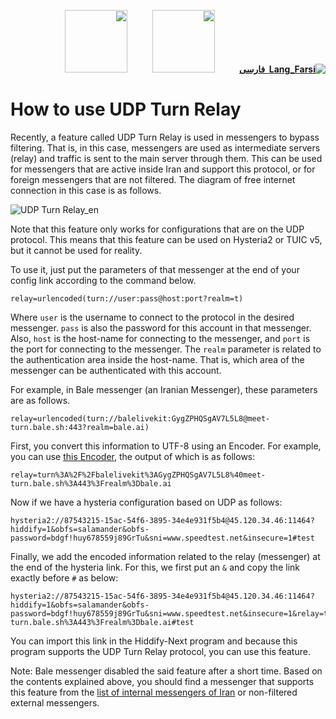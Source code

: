 <div dir="rtl" markdown="1">

[**![Lang_Farsi](https://user-images.githubusercontent.com/125398461/234186932-52f1fa82-52c6-417f-8b37-08fe9250a55f.png) &nbsp;فارسی**](https://github.com/hiddify/hiddify-next/wiki/%D8%A2%D9%85%D9%88%D8%B2%D8%B4-%D8%A7%D8%B3%D8%AA%D9%81%D8%A7%D8%AF%D9%87-%D8%A7%D8%B2-UDP-Turn-Relay)&nbsp;&nbsp;&nbsp;&nbsp;&nbsp;&nbsp;&nbsp;&nbsp;&nbsp;&nbsp;<a href="https://github.com/hiddify/hiddify-next/wiki"><img width="100" src="https://github.com/hiddify/hiddify-next/assets/125398461/e285886d-21c6-4208-aeed-ecfd28cd20af" /></a>&nbsp;&nbsp;&nbsp;&nbsp;&nbsp;&nbsp;&nbsp;&nbsp;&nbsp;&nbsp;<a href="https://github.com/hiddify/hiddify-config/wiki/All-tutorials-and-videos"><img width="100" src="https://github.com/hiddify/hiddify-config/assets/125398461/8ac5b906-105c-4b98-acf5-0e12e39e33f6" /></a>
</div>

# How to use UDP Turn Relay
Recently, a feature called UDP Turn Relay is used in messengers to bypass filtering. That is, in this case, messengers are used as intermediate servers (relay) and traffic is sent to the main server through them. This can be used for messengers that are active inside Iran and support this protocol, or for foreign messengers that are not filtered. The diagram of free internet connection in this case is as follows.

<div alifn=center>

![UDP Turn Relay_en](https://github.com/hiddify/hiddify-next/assets/125398461/037262d4-ad89-45c0-bcab-c6504c08d3df)
</div>

Note that this feature only works for configurations that are on the UDP protocol. This means that this feature can be used on Hysteria2 or TUIC v5, but it cannot be used for reality.

To use it, just put the parameters of that messenger at the end of your config link according to the command below.

```
relay=urlencoded(turn://user:pass@host:port?realm=t)
```

Where `user` is the username to connect to the protocol in the desired messenger. `pass` is also the password for this account in that messenger. Also, `host` is the host-name for connecting to the messenger, and `port` is the port for connecting to the messenger. The `realm` parameter is related to the authentication area inside the host-name. That is, which area of the messenger can be authenticated with this account.

For example, in Bale messenger (an Iranian Messenger), these parameters are as follows.

```
relay=urlencoded(turn://balelivekit:GygZPHQSgAV7L5L8@meet-turn.bale.sh:443?realm=bale.ai)
```

First, you convert this information to UTF-8 using an Encoder. For example, you can use [this Encoder](https://www.urlencoder.org/), the output of which is as follows:

```
relay=turn%3A%2F%2Fbalelivekit%3AGygZPHQSgAV7L5L8%40meet-turn.bale.sh%3A443%3Frealm%3Dbale.ai
```

Now if we have a hysteria configuration based on UDP as follows:

```
hysteria2://87543215-15ac-54f6-3895-34e4e931f5b4@45.120.34.46:11464?hiddify=1&obfs=salamander&obfs-password=bdgf!huy678559j89GrTu&sni=www.speedtest.net&insecure=1#test
```

Finally, we add the encoded information related to the relay (messenger) at the end of the hysteria link. For this, we first put an `&` and copy the link exactly before `#` as below:

```
hysteria2://87543215-15ac-54f6-3895-34e4e931f5b4@45.120.34.46:11464?hiddify=1&obfs=salamander&obfs-password=bdgf!huy678559j89GrTu&sni=www.speedtest.net&insecure=1&relay=turn%3A%2F%2Fbalelivekit%3AGygZPHQSgAV7L5L8%40meet-turn.bale.sh%3A443%3Frealm%3Dbale.ai#test
```

You can import this link in the Hiddify-Next program and because this program supports the UDP Turn Relay protocol, you can use this feature.

Note: Bale messenger disabled the said feature after a short time. Based on the contents explained above, you should find a messenger that supports this feature from the [list of internal messengers of Iran](https://eservices.ito.gov.ir/Page/IPListMessenger) or non-filtered external messengers.
